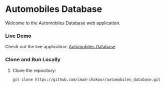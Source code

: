 # Automobiles Database

Welcome to the Automobiles Database web application. 

### Live Demo
Check out the live application: [Automobiles Database](https://example.com)

### Clone and Run Locally
1. Clone the repository:
   ```bash
   git clone https://github.com/imad-chakour/automobiles_database.git
